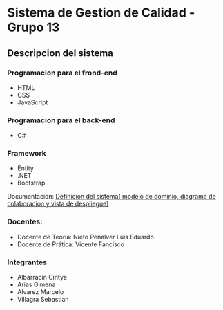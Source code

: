 # Sistema de Gestion de Calidad - Grupo 13

## Descripcion del sistema

### Programacion para el frond-end 
 - HTML
 - CSS
 - JavaScript

### Programacion para el back-end
- C#

### Framework
- Entity
- .NET
- Bootstrap

Documentacion:
[Definicion del sistema( modelo de dominio, diagrama de colaboracion y vista de despliegue)](https://drive.google.com/file/d/1mjsbDrwx9QZ7NUENCoWzuLGucsTzRa_O/view?usp=share_link)


### Docentes:
- Docente de Teoría: Nieto Peñalver Luis Eduardo
- Docente de Prática: Vicente Fancisco


### Integrantes
- Albarracin Cintya
- Arias Gimena
- Alvarez Marcelo
- Villagra Sebastian
